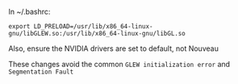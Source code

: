 In ~/.bashrc:

`export LD_PRELOAD=/usr/lib/x86_64-linux-gnu/libGLEW.so:/usr/lib/x86_64-linux-gnu/libGL.so`

Also, ensure the NVIDIA drivers are set to default, not Nouveau

These changes avoid the common `GLEW initialization error` and `Segmentation Fault`